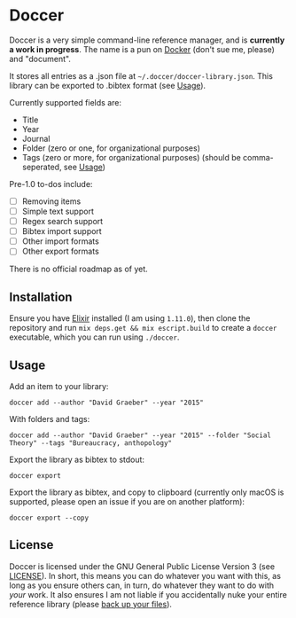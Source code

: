 # Doccer

Doccer is a very simple command-line reference manager, and is **currently a work in progress**. The name is a pun on [Docker](https://www.docker.com) (don't sue me, please) and "document".

It stores all entries as a .json file at `~/.doccer/doccer-library.json`. This library can be exported to .bibtex format (see [Usage](#Usage)).

Currently supported fields are:

- Title
- Year
- Journal
- Folder (zero or one, for organizational purposes)
- Tags (zero or more, for organizational purposes) (should be comma-seperated, see [Usage](#usage))

Pre-1.0 to-dos include:

- [ ] Removing items
- [ ] Simple text support
- [ ] Regex search support
- [ ] Bibtex import support
- [ ] Other import formats
- [ ] Other export formats

There is no official roadmap as of yet.

## Installation

Ensure you have [Elixir](https://elixir-lang.org) installed (I am using `1.11.0`), then clone the repository and run `mix deps.get && mix escript.build` to create a `doccer` executable, which you can run using `./doccer`.

## Usage

Add an item to your library:

```
doccer add --author "David Graeber" --year "2015"
```

With folders and tags:

```
doccer add --author "David Graeber" --year "2015" --folder "Social Theory" --tags "Bureaucracy, anthopology"
```

Export the library as bibtex to stdout:

```
doccer export
```

Export the library as bibtex, and copy to clipboard (currently only macOS is supported, please open an issue if you are on another platform):

```
doccer export --copy
```

## License

Doccer is licensed under the GNU General Public License Version 3 (see [LICENSE](https://gitlab.com/Niek_pas/doccer-elixir/-/blob/master/LICENSE)). In short, this means you can do whatever you want with this, as long as you ensure others can, in turn, do whatever they want to do with _your_ work. It also ensures I am not liable if you accidentally nuke your entire reference library (please [back up your files](http://5by5.tv/hypercritical/2)).

